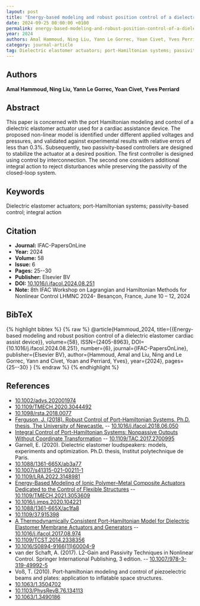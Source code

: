 ```yaml
---
layout: post
title: "Energy-based modeling and robust position control of a dielectric elastomer cardiac assist device"
date: 2024-09-25 00:00:00 +0100
permalink: energy-based-modeling-and-robust-position-control-of-a-dielectric-elastomer-cardiac-assist-device
year: 2024
authors: Amal Hammoud, Ning Liu, Yann Le Gorrec, Yoan Civet, Yves Perriard
category: journal-article
tag: Dielectric elastomer actuators; port-Hamiltonian systems; passivity-based control; integral action
---
```

 
## Authors
**Amal Hammoud, Ning Liu, Yann Le Gorrec, Yoan Civet, Yves Perriard**
 
## Abstract
This paper is concerned with the port Hamiltonian modeling and control of a dielectric elastomer actuator used for a cardiac assistance device. The proposed non-linear model is identified under different applied voltages and pressures, and validated against experimental results with relative errors of less than 0.3%. Subsequently, two passivity-based controllers are designed to stabilize the actuator at a desired position. The first controller is designed using control by interconnection. The second one considers additional integral action to reject disturbances while preserving the passivity of the closed-loop system.
 
## Keywords
Dielectric elastomer actuators; port-Hamiltonian systems; passivity-based control; integral action
 
## Citation
- **Journal:** IFAC-PapersOnLine
- **Year:** 2024
- **Volume:** 58
- **Issue:** 6
- **Pages:** 25--30
- **Publisher:** Elsevier BV
- **DOI:** [10.1016/j.ifacol.2024.08.251](https://doi.org/10.1016/j.ifacol.2024.08.251)
- **Note:** 8th IFAC Workshop on Lagrangian and Hamiltonian Methods for Nonlinear Control LHMNC 2024- Besançon, France, June 10 – 12, 2024
 
## BibTeX
{% highlight bibtex %}
{% raw %}
@article{Hammoud_2024,
  title={{Energy-based modeling and robust position control of a dielectric elastomer cardiac assist device}},
  volume={58},
  ISSN={2405-8963},
  DOI={10.1016/j.ifacol.2024.08.251},
  number={6},
  journal={IFAC-PapersOnLine},
  publisher={Elsevier BV},
  author={Hammoud, Amal and Liu, Ning and Le Gorrec, Yann and Civet, Yoan and Perriard, Yves},
  year={2024},
  pages={25--30}
}
{% endraw %}
{% endhighlight %}
 
## References
- [10.1002/advs.202001974](https://doi.org/10.1002/advs.202001974)
- [10.1109/TMECH.2020.3044492](https://doi.org/10.1109/TMECH.2020.3044492)
- [10.1098/rsta.2018.0077](https://doi.org/10.1098/rsta.2018.0077)
- [Ferguson, J. (2018). Robust Control of Port-Hamiltonian Systems. Ph.D. thesis, The University of Newcastle.](robust-integral-action-of-port-hamiltonian-systems) -- [10.1016/j.ifacol.2018.06.050](https://doi.org/10.1016/j.ifacol.2018.06.050)
- [Integral Control of Port-Hamiltonian Systems: Nonpassive Outputs Without Coordinate Transformation](integral-control-of-port-hamiltonian-systems-nonpassive-outputs-without-coordinate-transformation) -- [10.1109/TAC.2017.2700995](https://doi.org/10.1109/TAC.2017.2700995)
- Garnell, E. (2020). Dielectric elastomer loudspeakers: models, experiments and optimization. Ph.D. thesis, Institut polytechnique de Paris.
- [10.1088/1361-665X/ab3a77](https://doi.org/10.1088/1361-665X/ab3a77)
- [10.1007/s41315-021-00211-1](https://doi.org/10.1007/s41315-021-00211-1)
- [10.1109/LRA.2022.3148981](https://doi.org/10.1109/LRA.2022.3148981)
- [Energy-Based Modeling of Ionic Polymer–Metal Composite Actuators Dedicated to the Control of Flexible Structures](energy-based-modeling-of-ionic-polymer-metal-composite-actuators-dedicated-to-the-control-of-flexible-structures) -- [10.1109/TMECH.2021.3053609](https://doi.org/10.1109/TMECH.2021.3053609)
- [10.1016/j.jmps.2020.104221](https://doi.org/10.1016/j.jmps.2020.104221)
- [10.1088/1361-665X/ac1fa8](https://doi.org/10.1088/1361-665X/ac1fa8)
- [10.1109/37.915398](https://doi.org/10.1109/37.915398)
- [A Thermodynamically Consistent Port-Hamiltonian Model for Dielectric Elastomer Membrane Actuators and Generators](a-thermodynamically-consistent-port-hamiltonian-model-for-dielectric-elastomer-membrane-actuators-and-generators) -- [10.1016/j.ifacol.2017.08.974](https://doi.org/10.1016/j.ifacol.2017.08.974)
- [10.1109/TCST.2014.2338356](https://doi.org/10.1109/TCST.2014.2338356)
- [10.1016/S0894-9166(11)60004-9](https://doi.org/10.1016/S0894-9166(11)60004-9)
- van der Schaft, A. (2017). L2-Gain and Passivity Techniques in Nonlinear Control. Springer International Publishing, 3 edition. -- [10.1007/978-3-319-49992-5](https://doi.org/10.1007/978-3-319-49992-5)
- Voß, T. (2010). Port-hamiltonian modeling and control of piezoelectric beams and plates: application to inflatable space structures.
- [10.1063/1.3504702](https://doi.org/10.1063/1.3504702)
- [10.1103/PhysRevB.76.134113](https://doi.org/10.1103/PhysRevB.76.134113)
- [10.1063/1.3490186](https://doi.org/10.1063/1.3490186)


